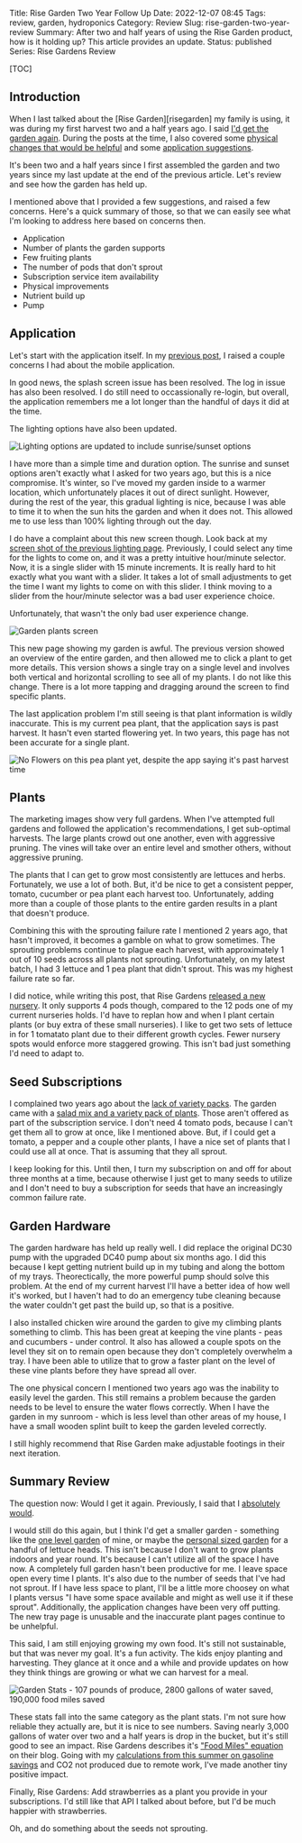 Title: Rise Garden Two Year Follow Up
Date: 2022-12-07 08:45
Tags: review, garden, hydroponics
Category: Review
Slug: rise-garden-two-year-review
Summary: After two and half years of using the Rise Garden product, how is it holding up? This article provides an update.
Status: published
Series: Rise Gardens Review


[TOC]

## Introduction

When I last talked about the [Rise Garden][risegarden] my family is using, it was during my first harvest two and a half years ago.
I said [I'd get the garden again][final]. During the posts at the time, I also covered some
[physical changes that would be helpful][physicalsuggestions] and
some [application suggestions][applicationsuggestions].

It's been two and a half years since I first assembled the garden and two years since my last update at the end of the previous article. Let's
review and see how the garden has held up.

I mentioned above that I provided a few suggestions, and raised a few concerns. Here's a quick summary of those, so that we can easily see what
I'm looking to address here based on concerns then.

- Application
- Number of plants the garden supports
- Few fruiting plants
- The number of pods that don't sprout
- Subscription service item availability
- Physical improvements
- Nutrient build up
- Pump

## Application

Let's start with the application itself. In my [previous post][applicationsuggestions], I raised a couple
concerns I had about the mobile application.

In good news, the splash screen issue has been resolved. The log in issue has also been resolved. I do still need to occassionally re-login, but
overall, the application remembers me a lot longer than the handful of days it did at the time.

The lighting options have also been updated.

![Lighting options are updated to include sunrise/sunset options][gardenlights]

I have more than a simple time and duration option. The sunrise and sunset options aren't exactly what I asked for two years ago, but
this is a nice compromise. It's winter, so I've moved my garden inside to a warmer location, which unfortunately places it out of direct
sunlight. However, during the rest of the year, this gradual lighting is nice, because I was able to time it to when the sun
hits the garden and when it does not. This allowed me to use less than 100% lighting through out the day.

I do have a complaint about this new screen though. Look back at my [screen shot of the previous lighting page][applicationsuggestions]. Previously,
I could select any time for the lights to come on, and it was a pretty intuitive hour/minute selector. Now, it is a single slider with 15 minute
increments. It is really hard to hit exactly what you want with a slider. It takes a lot of small adjustments to get the time I want my
lights to come on with this slider. I think moving to a slider from the hour/minute selector was a bad user experience choice.

Unfortunately, that wasn't the only bad user experience change.

![Garden plants screen][gardenplants]

This new page showing my garden is awful. The previous version showed an overview of the entire garden, and then allowed me to click a plant to
get more details. This version shows a single tray on a single level and involves both vertical and horizontal scrolling to see all of my plants.
I do not like this change. There is a lot more tapping and dragging around the screen to find specific plants.

The last application problem I'm still seeing is that plant information is wildly inaccurate. This is my current pea plant, that the application
says is past harvest. It hasn't even started flowering yet. In two years, this page has not been accurate for a single plant.

![No Flowers on this pea plant yet, despite the app saying it's past harvest time][4]

## Plants

The marketing images show very full gardens. When I've attempted full gardens and followed the application's recommendations, I get sub-optimal
harvests. The large plants crowd out one another, even with aggressive pruning. The vines will take over an entire level and smother others, without
aggressive pruning.

The plants that I can get to grow most consistently are lettuces and herbs. Fortunately, we use a lot of both. But, it'd be nice to get a consistent
pepper, tomato, cucumber or pea plant each harvest too. Unfortunately, adding more than a couple of those plants to the entire garden results in a
plant that doesn't produce.

Combining this with the sprouting failure rate I mentioned 2 years ago, that hasn't improved, it becomes a gamble on what to grow sometimes. The
sprouting problems continue to plague each harvest, with approximately 1 out of 10 seeds across all plants not sprouting. Unfortunately, on my
latest batch, I had 3 lettuce and 1 pea plant that didn't sprout. This was my highest failure rate so far.

I did notice, while writing this post, that Rise Gardens [released a new nursery][1]. It only supports 4 pods though, compared to the 12 pods one of
my current nurseries holds. I'd have to replan how and when I plant certain plants (or buy extra of these small nurseries). I like to get two
sets of lettuce in for 1 tomatato plant due to their different growth cycles. Fewer nursery spots would enforce more staggered growing. This isn't bad
just something I'd need to adapt to.

## Seed Subscriptions

I complained two years ago about the [lack of variety packs][applicationsuggestions]. The garden came with a
[salad mix and a variety pack of plants][unboxing]. Those aren't offered as part of the subscription service. I don't need 4 tomato pods, because
I can't get them all to grow at once, like I mentioned above. But, if I could get a tomato, a pepper and a couple other plants, I have a nice set
of plants that I could use all at once. That is assuming that they all sprout.

I keep looking for this. Until then, I turn my subscription on and off for about three months at a time, because otherwise I just get to many
seeds to utilize and I don't need to buy a subscription for seeds that have an increasingly common failure rate.

## Garden Hardware

The garden hardware has held up really well. I did replace the original DC30 pump with the upgraded DC40 pump about six months ago. I did this
because I kept getting nutrient build up in my tubing and along the bottom of my trays. Theorectically, the more powerful pump should solve
this problem. At the end of my current harvest I'll have a better idea of how well it's worked, but I haven't had to do an emergency tube
cleaning because the water couldn't get past the build up, so that is a positive.

I also installed chicken wire around the garden to give my climbing plants something to climb. This has been great at keeping the vine plants -
peas and cucumbers - under control. It also has allowed a couple spots on the level they sit on to remain open because they don't completely
overwhelm a tray. I have been able to utilize that to grow a faster plant on the level of these vine plants before they have spread all over.

The one physical concern I mentioned two years ago was the inability to easily level the garden. This still remains a problem because the garden
needs to be level to ensure the water flows correctly. When I have the garden in my sunroom - which is less level than other areas of my house, I
have a small wooden splint built to keep the garden leveled correctly.

I still highly recommend that Rise Garden make adjustable footings in their next iteration.

## Summary Review

The question now: Would I get it again. Previously, I said that I [absolutely would][final].

I would still do this again, but I think I'd get a smaller garden - something like the [one level garden][onelevel] of mine, or maybe the [personal sized garden][personalgarden] for a handful of lettuce heads. This isn't because I don't want to grow plants indoors and year round. It's
because I can't utilize all of the space I have now. A completely full garden hasn't been productive for me. I leave space open every time I plants.
It's also due to the number of seeds that I've had not sprout. If I have less space to plant, I'll be a little more choosey on what I plants
versus "I have some space available and might as well use it if these sprout". Additionally, the application changes have been very off
putting. The new tray page is unusable and the inaccurate plant pages continue to be unhelpful.

This said, I am still enjoying growing my own food. It's still not sustainable, but that was never my goal. It's a fun activity. The kids enjoy
planting and harvesting. They glance at it once and a while and provide updates on how they think things are growing or what we can harvest
for a meal.

![Garden Stats - 107 pounds of produce, 2800 gallons of water saved, 190,000 food miles saved][gardenstats]

These stats fall into the same category as the plant stats. I'm not sure how reliable they actually are, but it is nice to see
numbers. Saving nearly 3,000 gallons of water over two and a half years is drop in the bucket, but it's still good to see an impact.
Rise Gardens describes it's ["Food Miles" equation][2] on their blog. Going with my [calculations from this summer on gasoline savings][3] and CO2 not
produced due to remote work, I've made another tiny positive impact.

Finally, Rise Gardens: Add strawberries as a plant you provide in your subscriptions. I'd still like that API I talked about before, but I'd be much happier with strawberries.

Oh, and do something about the seeds not sprouting.




 [risegardens]: https://risegardens.com/
 [final]: {filename}2020_05_29_final_review.md
 [physicalsuggestions]: {filename}2020_05_04_suggested_improvements_physical.md
 [applicationsuggestions]: {filename}2020_05_24_suggested_improvements_app_subscription.md
 [unboxing]: {filename}2020_04_24_nursery_unbox.md
 [gardenlights]: {attach}images/2022-garden-lights.png
 [gardenplants]: {attach}images/2022-garden-plants.png
 [gardenstats]: {attach}images/2022-garden-stats.png
 [1]: https://risegardens.com/products/indoor-garden-nursery
 [2]: https://risegardens.com/blogs/communitygarden/earth-day-transforming-the-food-system-one-garden-at-a-time
 [3]: {filename}2022_06_11_remote_work_savings.md
 [4]: {attach}images/2022-garden-peaplant.jpg
 [onelevel]: https://amzn.to/4e8xTIv
 [personalgarden]: https://amzn.to/3AU9bNF
